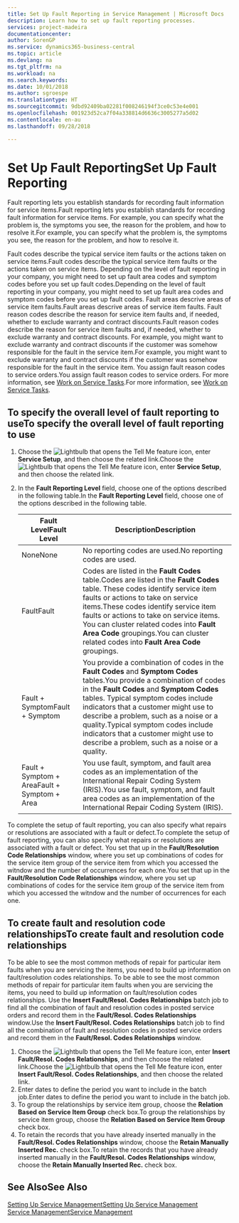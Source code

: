 ```yaml
---
title: Set Up Fault Reporting in Service Management | Microsoft Docs
description: Learn how to set up fault reporting processes.
services: project-madeira
documentationcenter: 
author: SorenGP
ms.service: dynamics365-business-central
ms.topic: article
ms.devlang: na
ms.tgt_pltfrm: na
ms.workload: na
ms.search.keywords: 
ms.date: 10/01/2018
ms.author: sgroespe
ms.translationtype: HT
ms.sourcegitcommit: 9dbd92409ba02281f008246194f3ce0c53e4e001
ms.openlocfilehash: 001923d52ca7f04a338814d6636c3005277a5d02
ms.contentlocale: en-au
ms.lasthandoff: 09/28/2018

---
```


# <a name="set-up-fault-reporting"></a><span data-ttu-id="82916-103">Set Up Fault Reporting</span><span class="sxs-lookup"><span data-stu-id="82916-103">Set Up Fault Reporting</span></span>
<span data-ttu-id="82916-104">Fault reporting lets you establish standards for recording fault information for service items.</span><span class="sxs-lookup"><span data-stu-id="82916-104">Fault reporting lets you establish standards for recording fault information for service items.</span></span> <span data-ttu-id="82916-105">For example, you can specify what the problem is, the symptoms you see, the reason for the problem, and how to resolve it.</span><span class="sxs-lookup"><span data-stu-id="82916-105">For example, you can specify what the problem is, the symptoms you see, the reason for the problem, and how to resolve it.</span></span>  

<span data-ttu-id="82916-106">Fault codes describe the typical service item faults or the actions taken on service items.</span><span class="sxs-lookup"><span data-stu-id="82916-106">Fault codes describe the typical service item faults or the actions taken on service items.</span></span> <span data-ttu-id="82916-107">Depending on the level of fault reporting in your company, you might need to set up fault area codes and symptom codes before you set up fault codes.</span><span class="sxs-lookup"><span data-stu-id="82916-107">Depending on the level of fault reporting in your company, you might need to set up fault area codes and symptom codes before you set up fault codes.</span></span> <span data-ttu-id="82916-108">Fault areas descrive areas of service item faults.</span><span class="sxs-lookup"><span data-stu-id="82916-108">Fault areas descrive areas of service item faults.</span></span> <span data-ttu-id="82916-109">Fault reason codes describe the reason for service item faults and, if needed, whether to exclude warranty and contract discounts.</span><span class="sxs-lookup"><span data-stu-id="82916-109">Fault reason codes describe the reason for service item faults and, if needed, whether to exclude warranty and contract discounts.</span></span> <span data-ttu-id="82916-110">For example, you might want to exclude warranty and contract discounts if the customer was somehow responsible for the fault in the service item.</span><span class="sxs-lookup"><span data-stu-id="82916-110">For example, you might want to exclude warranty and contract discounts if the customer was somehow responsible for the fault in the service item.</span></span> <span data-ttu-id="82916-111">You assign fault reason codes to service orders.</span><span class="sxs-lookup"><span data-stu-id="82916-111">You assign fault reason codes to service orders.</span></span> <span data-ttu-id="82916-112">For more information, see [Work on Service Tasks](service-how-to-work-on-service-tasks.md).</span><span class="sxs-lookup"><span data-stu-id="82916-112">For more information, see [Work on Service Tasks](service-how-to-work-on-service-tasks.md).</span></span>  

## <a name="to-specify-the-overall-level-of-fault-reporting-to-use"></a><span data-ttu-id="82916-113">To specify the overall level of fault reporting to use</span><span class="sxs-lookup"><span data-stu-id="82916-113">To specify the overall level of fault reporting to use</span></span>
1. <span data-ttu-id="82916-114">Choose the ![Lightbulb that opens the Tell Me feature](media/ui-search/search_small.png "Tell me what you want to do") icon, enter **Service Setup**, and then choose the related link.</span><span class="sxs-lookup"><span data-stu-id="82916-114">Choose the ![Lightbulb that opens the Tell Me feature](media/ui-search/search_small.png "Tell me what you want to do") icon, enter **Service Setup**, and then choose the related link.</span></span>
2. <span data-ttu-id="82916-115">In the **Fault Reporting Level** field, choose one of the options described in the following table.</span><span class="sxs-lookup"><span data-stu-id="82916-115">In the **Fault Reporting Level** field, choose one of the options described in the following table.</span></span>  

    |<span data-ttu-id="82916-116">**Fault Level**</span><span class="sxs-lookup"><span data-stu-id="82916-116">**Fault Level**</span></span>|<span data-ttu-id="82916-117">**Description**</span><span class="sxs-lookup"><span data-stu-id="82916-117">**Description**</span></span>|  
    |------------|-------------|  
    |<span data-ttu-id="82916-118">None</span><span class="sxs-lookup"><span data-stu-id="82916-118">None</span></span> | <span data-ttu-id="82916-119">No reporting codes are used.</span><span class="sxs-lookup"><span data-stu-id="82916-119">No reporting codes are used.</span></span>|  
    |<span data-ttu-id="82916-120">Fault</span><span class="sxs-lookup"><span data-stu-id="82916-120">Fault</span></span> | <span data-ttu-id="82916-121">Codes are listed in the **Fault Codes** table.</span><span class="sxs-lookup"><span data-stu-id="82916-121">Codes are listed in the **Fault Codes** table.</span></span> <span data-ttu-id="82916-122">These codes identify service item faults or actions to take on service items.</span><span class="sxs-lookup"><span data-stu-id="82916-122">These codes identify service item faults or actions to take on service items.</span></span> <span data-ttu-id="82916-123">You can cluster related codes into **Fault Area Code** groupings.</span><span class="sxs-lookup"><span data-stu-id="82916-123">You can cluster related codes into **Fault Area Code** groupings.</span></span>|  
    |<span data-ttu-id="82916-124">Fault + Symptom</span><span class="sxs-lookup"><span data-stu-id="82916-124">Fault + Symptom</span></span> | <span data-ttu-id="82916-125">You provide a combination of codes in the **Fault Codes** and **Symptom Codes** tables.</span><span class="sxs-lookup"><span data-stu-id="82916-125">You provide a combination of codes in the **Fault Codes** and **Symptom Codes** tables.</span></span> <span data-ttu-id="82916-126">Typical symptom codes include indicators that a customer might use to describe a problem, such as a noise or a quality.</span><span class="sxs-lookup"><span data-stu-id="82916-126">Typical symptom codes include indicators that a customer might use to describe a problem, such as a noise or a quality.</span></span>|  
    |<span data-ttu-id="82916-127">Fault + Symptom + Area</span><span class="sxs-lookup"><span data-stu-id="82916-127">Fault + Symptom + Area</span></span> | <span data-ttu-id="82916-128">You use fault, symptom, and fault area codes as an implementation of the International Repair Coding System (IRIS).</span><span class="sxs-lookup"><span data-stu-id="82916-128">You use fault, symptom, and fault area codes as an implementation of the International Repair Coding System (IRIS).</span></span>|  

<span data-ttu-id="82916-129">To complete the setup of fault reporting, you can also specify what repairs or resolutions are associated with a fault or defect.</span><span class="sxs-lookup"><span data-stu-id="82916-129">To complete the setup of fault reporting, you can also specify what repairs or resolutions are associated with a fault or defect.</span></span> <span data-ttu-id="82916-130">You set that up in the **Fault/Resolution Code Relationships** window, where you set up combinations of codes for the service item group of the service item from which you accessed the witndow and the number of occurrences for each one.</span><span class="sxs-lookup"><span data-stu-id="82916-130">You set that up in the **Fault/Resolution Code Relationships** window, where you set up combinations of codes for the service item group of the service item from which you accessed the witndow and the number of occurrences for each one.</span></span>

## <a name="to-create-fault-and-resolution-code-relationships"></a><span data-ttu-id="82916-131">To create fault and resolution code relationships</span><span class="sxs-lookup"><span data-stu-id="82916-131">To create fault and resolution code relationships</span></span>
<span data-ttu-id="82916-132"><!--this needs to go in a working with topic--> To be able to see the most common methods of repair for particular item faults when you are servicing the items, you need to build up information on fault/resolution codes relationships.</span><span class="sxs-lookup"><span data-stu-id="82916-132"><!--this needs to go in a working with topic--> To be able to see the most common methods of repair for particular item faults when you are servicing the items, you need to build up information on fault/resolution codes relationships.</span></span> <span data-ttu-id="82916-133">Use the **Insert Fault/Resol. Codes Relationships** batch job to find all the combination of fault and resolution codes in posted service orders and record them in the **Fault/Resol. Codes Relationships** window.</span><span class="sxs-lookup"><span data-stu-id="82916-133">Use the **Insert Fault/Resol. Codes Relationships** batch job to find all the combination of fault and resolution codes in posted service orders and record them in the **Fault/Resol. Codes Relationships** window.</span></span>

1. <span data-ttu-id="82916-134">Choose the ![Lightbulb that opens the Tell Me feature](media/ui-search/search_small.png "Tell me what you want to do") icon, enter **Insert Fault/Resol. Codes Relationships**, and then choose the related link.</span><span class="sxs-lookup"><span data-stu-id="82916-134">Choose the ![Lightbulb that opens the Tell Me feature](media/ui-search/search_small.png "Tell me what you want to do") icon, enter **Insert Fault/Resol. Codes Relationships**, and then choose the related link.</span></span>  
2. <span data-ttu-id="82916-135">Enter dates to define the period you want to include in the batch job.</span><span class="sxs-lookup"><span data-stu-id="82916-135">Enter dates to define the period you want to include in the batch job.</span></span>  
3. <span data-ttu-id="82916-136">To group the relationships by service item group, choose the **Relation Based on Service Item Group** check box.</span><span class="sxs-lookup"><span data-stu-id="82916-136">To group the relationships by service item group, choose the **Relation Based on Service Item Group** check box.</span></span>  
4. <span data-ttu-id="82916-137">To retain the records that you have already inserted manually in the **Fault/Resol. Codes Relationships** window, choose the **Retain Manually Inserted Rec.** check box.</span><span class="sxs-lookup"><span data-stu-id="82916-137">To retain the records that you have already inserted manually in the **Fault/Resol. Codes Relationships** window, choose the **Retain Manually Inserted Rec.** check box.</span></span>  

## <a name="see-also"></a><span data-ttu-id="82916-138">See Also</span><span class="sxs-lookup"><span data-stu-id="82916-138">See Also</span></span>
[<span data-ttu-id="82916-139">Setting Up Service Management</span><span class="sxs-lookup"><span data-stu-id="82916-139">Setting Up Service Management</span></span>](service-setup-service.md)  
[<span data-ttu-id="82916-140">Service Management</span><span class="sxs-lookup"><span data-stu-id="82916-140">Service Management</span></span>](service-service.md)  

